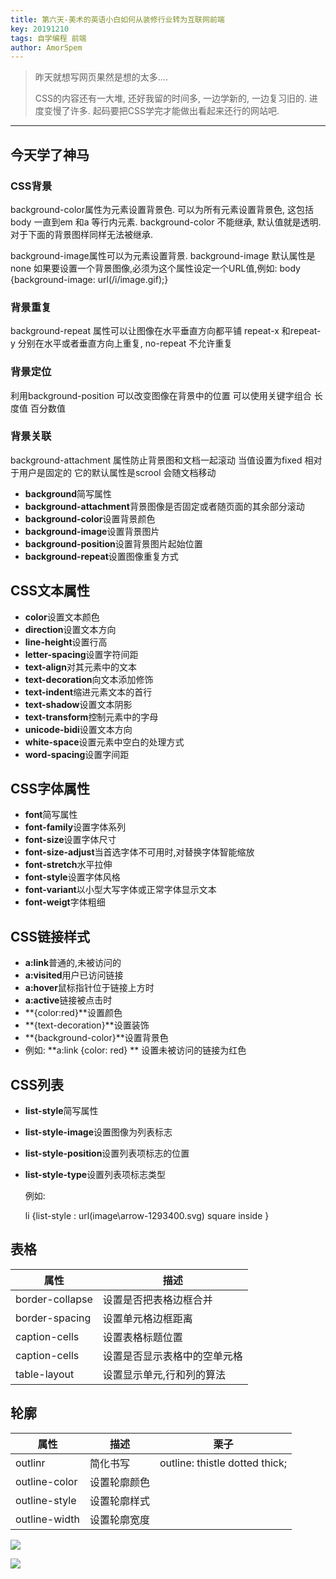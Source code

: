 ```yaml
---
title: 第六天-美术的英语小白如何从装修行业转为互联网前端
key: 20191210
tags: 自学编程 前端
author: AmorSpem
---
```


> 昨天就想写网页果然是想的太多....
>
> CSS的内容还有一大堆, 还好我留的时间多, 一边学新的, 一边复习旧的. 进度变慢了许多. 起码要把CSS学完才能做出看起来还行的网站吧. 

<hr>
<!--more-->

## 今天学了神马

### CSS背景

background-color属性为元素设置背景色.
可以为所有元素设置背景色, 这包括body 一直到em 和a 等行内元素.
background-color 不能继承, 默认值就是透明.
对于下面的背景图样同样无法被继承.

background-image属性可以为元素设置背景.
background-image 默认属性是none
如果要设置一个背景图像,必须为这个属性设定一个URL值,例如:
body {background-image: url(/i/image.gif);}

### 背景重复

background-repeat 属性可以让图像在水平垂直方向都平铺
repeat-x 和repeat-y 分别在水平或者垂直方向上重复, no-repeat 不允许重复

### 背景定位

利用background-position 可以改变图像在背景中的位置
可以使用关键字组合 长度值 百分数值

### 背景关联

background-attachment 属性防止背景图和文档一起滚动
当值设置为fixed 相对于用户是固定的 它的默认属性是scrool 会随文档移动

- **background**简写属性
- **background-attachment**背景图像是否固定或者随页面的其余部分滚动
- **background-color**设置背景颜色
- **background-image**设置背景图片
- **background-position**设置背景图片起始位置
- **background-repeat**设置图像重复方式

## CSS文本属性

- **color**设置文本颜色
- **direction**设置文本方向
- **line-height**设置行高
- **letter-spacing**设置字符间距
- **text-align**对其元素中的文本
- **text-decoration**向文本添加修饰
- **text-indent**缩进元素文本的首行
- **text-shadow**设置文本阴影
- **text-transform**控制元素中的字母
- **unicode-bidi**设置文本方向
- **white-space**设置元素中空白的处理方式
- **word-spacing**设置字间距

## CSS字体属性

- **font**简写属性
- **font-family**设置字体系列
- **font-size**设置字体尺寸
- **font-size-adjust**当首选字体不可用时,对替换字体智能缩放
- **font-stretch**水平拉伸
- **font-style**设置字体风格
- **font-variant**以小型大写字体或正常字体显示文本
- **font-weigt**字体粗细

## CSS链接样式

- **a:link**普通的,未被访问的
- **a:visited**用户已访问链接
- **a:hover**鼠标指针位于链接上方时
- **a:active**链接被点击时
- **{color:red}**设置颜色
- **{text-decoration}**设置装饰
- **{background-color}**设置背景色
- 例如:  **a:link {color: red} ** 设置未被访问的链接为红色

## CSS列表

- **list-style**简写属性
- **list-style-image**设置图像为列表标志
- **list-style-position**设置列表项标志的位置
- **list-style-type**设置列表项标志类型

  例如:

  li {list-style : url(image\arrow-1293400.svg) square inside }

## 表格

| 属性            | 描述                         |
| --------------- | ---------------------------- |
| border-collapse | 设置是否把表格边框合并       |
| border-spacing  | 设置单元格边框距离           |
| caption-cells   | 设置表格标题位置             |
| caption-cells   | 设置是否显示表格中的空单元格 |
| table-layout    | 设置显示单元,行和列的算法    |

## 轮廓

| 属性          | 描述         | 栗子                           |
| ------------- | ------------ | ------------------------------ |
| outlinr       | 简化书写     | outline: thistle dotted thick; |
| outline-color | 设置轮廓颜色 |                                |
| outline-style | 设置轮廓样式 |                                |
| outline-width | 设置轮廓宽度 |                                |

![](https://i.imgur.com/vJUn7T1.png)

![](https://i.imgur.com/u3Z1dTT.png)

